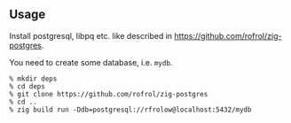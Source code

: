 ## Usage

Install postgresql, libpq etc. like described in https://github.com/rofrol/zig-postgres.

You need to create some database, i.e. `mydb`.

```shell
% mkdir deps
% cd deps
% git clone https://github.com/rofrol/zig-postgres
% cd ..
% zig build run -Ddb=postgresql://rfrolow@localhost:5432/mydb
```
